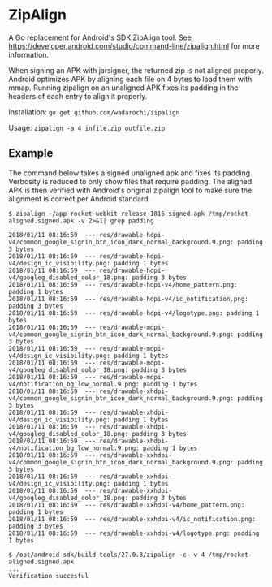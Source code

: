 ZipAlign
========

A Go replacement for Android's SDK ZipAlign tool. See
https://developer.android.com/studio/command-line/zipalign.html for more
information.

When signing an APK with jarsigner, the returned zip is not aligned properly.
Android optimizes APK by aligning each file on 4 bytes to load them with mmap.
Running zipalign on an unaligned APK fixes its padding in the headers of each
entry to align it properly.

Installation: `go get github.com/wadarochi/zipalign`

Usage: `zipalign -a 4 infile.zip outfile.zip`

Example
-------

The command below takes a signed unaligned apk and fixes its padding. Verbosity
is reduced to only show files that require padding. The aligned APK is then
verified with Android's original zipalign tool to make sure the alignment is
correct per Android standard.

```
$ zipalign ~/app-rocket-webkit-release-1816-signed.apk /tmp/rocket-aligned.signed.apk -v 2>&1| grep padding

2018/01/11 08:16:59  --- res/drawable-hdpi-v4/common_google_signin_btn_icon_dark_normal_background.9.png: padding 3 bytes
2018/01/11 08:16:59  --- res/drawable-hdpi-v4/design_ic_visibility.png: padding 1 bytes
2018/01/11 08:16:59  --- res/drawable-hdpi-v4/googleg_disabled_color_18.png: padding 3 bytes
2018/01/11 08:16:59  --- res/drawable-hdpi-v4/home_pattern.png: padding 1 bytes
2018/01/11 08:16:59  --- res/drawable-hdpi-v4/ic_notification.png: padding 3 bytes
2018/01/11 08:16:59  --- res/drawable-hdpi-v4/logotype.png: padding 1 bytes
2018/01/11 08:16:59  --- res/drawable-mdpi-v4/common_google_signin_btn_icon_dark_normal_background.9.png: padding 3 bytes
2018/01/11 08:16:59  --- res/drawable-mdpi-v4/design_ic_visibility.png: padding 1 bytes
2018/01/11 08:16:59  --- res/drawable-mdpi-v4/googleg_disabled_color_18.png: padding 3 bytes
2018/01/11 08:16:59  --- res/drawable-mdpi-v4/notification_bg_low_normal.9.png: padding 1 bytes
2018/01/11 08:16:59  --- res/drawable-xhdpi-v4/common_google_signin_btn_icon_dark_normal_background.9.png: padding 3 bytes
2018/01/11 08:16:59  --- res/drawable-xhdpi-v4/design_ic_visibility.png: padding 1 bytes
2018/01/11 08:16:59  --- res/drawable-xhdpi-v4/googleg_disabled_color_18.png: padding 3 bytes
2018/01/11 08:16:59  --- res/drawable-xhdpi-v4/notification_bg_low_normal.9.png: padding 1 bytes
2018/01/11 08:16:59  --- res/drawable-xxhdpi-v4/common_google_signin_btn_icon_dark_normal_background.9.png: padding 3 bytes
2018/01/11 08:16:59  --- res/drawable-xxhdpi-v4/design_ic_visibility.png: padding 1 bytes
2018/01/11 08:16:59  --- res/drawable-xxhdpi-v4/googleg_disabled_color_18.png: padding 3 bytes
2018/01/11 08:16:59  --- res/drawable-xxhdpi-v4/home_pattern.png: padding 1 bytes
2018/01/11 08:16:59  --- res/drawable-xxhdpi-v4/ic_notification.png: padding 3 bytes
2018/01/11 08:16:59  --- res/drawable-xxhdpi-v4/logotype.png: padding 1 bytes

$ /opt/android-sdk/build-tools/27.0.3/zipalign -c -v 4 /tmp/rocket-aligned.signed.apk
...
Verification succesful
```
